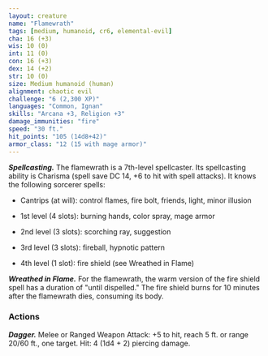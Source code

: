 ```yaml
---
layout: creature
name: "Flamewrath"
tags: [medium, humanoid, cr6, elemental-evil]
cha: 16 (+3)
wis: 10 (0)
int: 11 (0)
con: 16 (+3)
dex: 14 (+2)
str: 10 (0)
size: Medium humanoid (human)
alignment: chaotic evil
challenge: "6 (2,300 XP)"
languages: "Common, Ignan"
skills: "Arcana +3, Religion +3"
damage_immunities: "fire"
speed: "30 ft."
hit_points: "105 (14d8+42)"
armor_class: "12 (15 with mage armor)"
---
```


***Spellcasting.*** The flamewrath is a 7th-level spellcaster. Its spellcasting ability is Charisma (spell save DC 14, +6 to hit with spell attacks). It knows the following sorcerer spells:

* Cantrips (at will): control flames, fire bolt, friends, light, minor illusion

* 1st level (4 slots): burning hands, color spray, mage armor

* 2nd level (3 slots): scorching ray, suggestion

* 3rd level (3 slots): fireball, hypnotic pattern

* 4th level (1 slot): fire shield (see Wreathed in Flame)

***Wreathed in Flame.*** For the flamewrath, the warm version of the fire shield spell has a duration of "until dispelled." The fire shield burns for 10 minutes after the flamewrath dies, consuming its body.

### Actions

***Dagger.*** Melee or Ranged Weapon Attack: +5 to hit, reach 5 ft. or range 20/60 ft., one target. Hit: 4 (1d4 + 2) piercing damage.